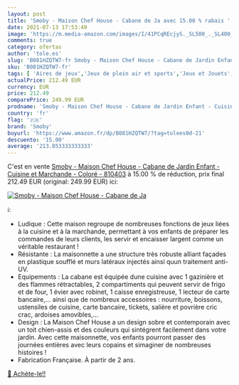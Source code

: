 ```yaml
---
layout: post
title: 'Smoby - Maison Chef House - Cabane de Ja avec 15.00 % rabais '
date: 2021-07-13 17:53:49
image: 'https://m.media-amazon.com/images/I/41PCqREcjyS._SL500_._SL400_.jpg'
comments: true
category: ofertas
author: 'tole.es'
slug: 'B081HZQTW7-fr Smoby - Maison Chef House - Cabane de Jardin Enfant -...'
sku: 'B081HZQTW7-fr'
tags: [ 'Aires de jeux','Jeux de plein air et sports','Jeux et Jouets','Jeux et jouets','Maisons de jardin','smoby', ]
actualPrice: 212.49 EUR
currency: EUR
price: 212.49
comparePrice: 249.99 EUR
prodname: 'Smoby - Maison Chef House - Cabane de Jardin Enfant - Cuisine et Marchande - Coloré - 810403'
country: 'fr'
flag: '🇫🇷'
brand: 'Smoby'
buyurl: 'https://www.amazon.fr/dp/B081HZQTW7/?tag=tolees0d-21'
descuento: '15.00'
average: '213.853333333333'
---
```


C'est en vente [Smoby - Maison Chef House - Cabane de Jardin Enfant - Cuisine et Marchande - Coloré - 810403](https://www.amazon.fr/dp/B081HZQTW7/?tag=tolees0d-21)  à  15.00 % de réduction, prix final  212.49 EUR (original: 249.99 EUR) ici:

[![Smoby - Maison Chef House - Cabane de Ja](https://m.media-amazon.com/images/I/41PCqREcjyS._SL500_._SL400_.jpg)](https://www.amazon.fr/dp/B081HZQTW7/?tag=tolees0d-21)

ℹ️:

- Ludique : Cette maison regroupe de nombreuses fonctions de jeux liées à la cuisine et à la marchande, permettant à vos enfants de préparer les commandes de leurs clients, les servir et encaisser largent comme un véritable restaurant !
- Résistante : La maisonnette a une structure très robuste alliant façades en plastique soufflé et murs latéraux injectés ainsi quun traitement anti-UV.
- Equipements : La cabane est équipée dune cuisine avec 1 gazinière et des flammes rétractables, 2 compartiments qui peuvent servir de frigo et de four, 1 évier avec robinet, 1 caisse enregistreuse, 1 lecteur de carte bancaire,… ainsi que de nombreux accessoires : nourriture, boissons, ustensiles de cuisine, carte bancaire, tickets, salière et povrière cric crac, ardoises amovibles,...
- Design : La Maison Chef House a un design sobre et contemporain avec un toit chien-assis et des couleurs qui sintégrent facilement dans votre jardin. Avec cette maisonnette, vos enfants pourront passer des journées entières avec leurs copains et simaginer de nombreuses histoires !
- Fabrication Française. À partir de 2 ans.

[🛒 Achète-le!!](https://www.amazon.fr/dp/B081HZQTW7/?tag=tolees0d-21)
